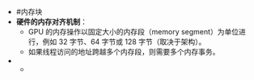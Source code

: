 - #内存块
- **硬件的内存对齐机制**：
	- GPU 的内存操作以固定大小的内存段（memory segment）为单位进行，例如 32 字节、64 字节或 128 字节（取决于架构）。
	- 如果线程访问的地址跨越多个内存段，则需要多个内存事务。
-
	-